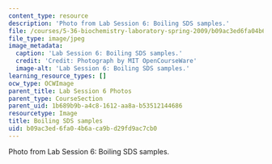 ```yaml
---
content_type: resource
description: 'Photo from Lab Session 6: Boiling SDS samples.'
file: /courses/5-36-biochemistry-laboratory-spring-2009/b09ac3ed6fa04b6aca9bd29fd9ac7cb0_Lab6_4.jpg
file_type: image/jpeg
image_metadata:
  caption: 'Lab Session 6: Boiling SDS samples.'
  credit: 'Credit: Photograph by MIT OpenCourseWare'
  image-alt: 'Lab Session 6: Boiling SDS samples.'
learning_resource_types: []
ocw_type: OCWImage
parent_title: Lab Session 6 Photos
parent_type: CourseSection
parent_uid: 1b689b9b-a4c8-1612-aa8a-b53512144686
resourcetype: Image
title: Boiling SDS samples
uid: b09ac3ed-6fa0-4b6a-ca9b-d29fd9ac7cb0
---
```

Photo from Lab Session 6: Boiling SDS samples.

